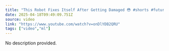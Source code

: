 ```yaml
---
title: "This Robot Fixes Itself After Getting Damaged 😳 #shorts #futuretech #artificialintelligence"
date: 2025-04-18T09:49:09.751Z
source: video
link: "https://www.youtube.com/watch?v=onDlYDB2QRU"
tags: ["video","ml"]
---
```

No description provided.
